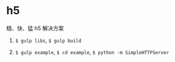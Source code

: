 h5
==

糙、快、猛 h5 解决方案


1. `$ gulp libs`, `$ gulp build`

2. `$ gulp example`, `$ cd example`, `$ python -m SimpleHTTPServer`

